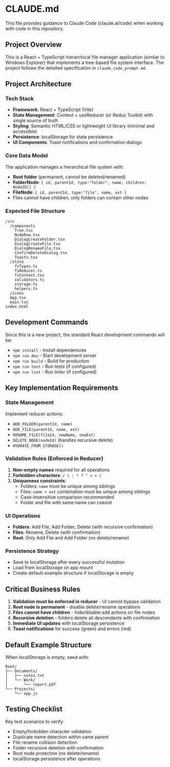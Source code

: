 # CLAUDE.md

This file provides guidance to Claude Code (claude.ai/code) when working with code in this repository.

## Project Overview

This is a React + TypeScript hierarchical file manager application (similar to Windows Explorer) that implements a tree-based file system interface. The project follows the detailed specification in `claude_code_prompt.md`.

## Project Architecture

### Tech Stack
- **Framework**: React + TypeScript (Vite)
- **State Management**: Context + useReducer (or Redux Toolkit) with single source of truth
- **Styling**: Semantic HTML/CSS or lightweight UI library (minimal and accessible)
- **Persistence**: localStorage for state persistence
- **UI Components**: Toast notifications and confirmation dialogs

### Core Data Model
The application manages a hierarchical file system with:
- **Root folder** (permanent, cannot be deleted/renamed)
- **FolderNode**: `{ id, parentId, type:"folder", name, children: NodeID[] }`
- **FileNode**: `{ id, parentId, type:"file", name, ext }`
- Files cannot have children, only folders can contain other nodes

### Expected File Structure
```
/src
  /components
    Tree.tsx
    NodeRow.tsx
    DialogCreateFolder.tsx
    DialogCreateFile.tsx
    DialogRenameFile.tsx
    ConfirmDeleteDialog.tsx
    Toasts.tsx
  /state
    fsTypes.ts
    fsReducer.ts
    fsContext.tsx
    validators.ts
    storage.ts
    helpers.ts
  /icons
  App.tsx
  main.tsx
index.html
```

## Development Commands

Since this is a new project, the standard React development commands will be:
- `npm install` - Install dependencies
- `npm run dev` - Start development server
- `npm run build` - Build for production
- `npm run test` - Run tests (if configured)
- `npm run lint` - Run linter (if configured)

## Key Implementation Requirements

### State Management
Implement reducer actions:
- `ADD_FOLDER(parentId, name)`
- `ADD_FILE(parentId, name, ext)`
- `RENAME_FILE(fileId, newName, newExt)`
- `DELETE_NODE(nodeId)` (handles recursive delete)
- `HYDRATE_FROM_STORAGE()`

### Validation Rules (Enforced in Reducer)
1. **Non-empty names** required for all operations
2. **Forbidden characters**: `/ \ : * ? " < > |`
3. **Uniqueness constraints**:
   - Folders: `name` must be unique among siblings
   - Files: `name + ext` combination must be unique among siblings
   - Case-insensitive comparison recommended
   - Folder and file with same name can coexist

### UI Operations
- **Folders**: Add File, Add Folder, Delete (with recursive confirmation)
- **Files**: Rename, Delete (with confirmation)
- **Root**: Only Add File and Add Folder (no delete/rename)

### Persistence Strategy
- Save to localStorage after every successful mutation
- Load from localStorage on app mount
- Create default example structure if localStorage is empty

## Critical Business Rules

1. **Validation must be enforced in reducer** - UI cannot bypass validation
2. **Root node is permanent** - disable delete/rename operations
3. **Files cannot have children** - hide/disable add actions on file nodes
4. **Recursive deletion** - folders delete all descendants with confirmation
5. **Immediate UI updates** with localStorage persistence
6. **Toast notifications** for success (green) and errors (red)

## Default Example Structure
When localStorage is empty, seed with:
```
Root/
├── Documents/
│   ├── notes.txt
│   └── Work/
│       └── report.pdf
└── Projects/
    └── app.js
```

## Testing Checklist
Key test scenarios to verify:
- Empty/forbidden character validation
- Duplicate name detection within same parent
- File rename collision detection
- Folder recursive deletion with confirmation
- Root node protection (no delete/rename)
- localStorage persistence after operations